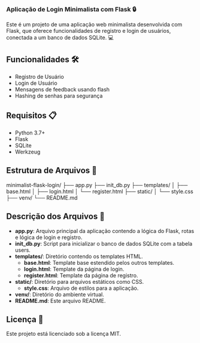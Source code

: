 ### Aplicação de Login Minimalista com Flask :lock:

Este é um projeto de uma aplicação web minimalista desenvolvida com Flask, que oferece funcionalidades de registro e login de usuários, conectada a um banco de dados SQLite. :computer:

## Funcionalidades :hammer_and_wrench:
- Registro de Usuário
- Login de Usuário
- Mensagens de feedback usando flash
- Hashing de senhas para segurança

## Requisitos :clipboard:
- Python 3.7+
- Flask
- SQLite
- Werkzeug

## Estrutura de Arquivos :file_folder:
minimalist-flask-login/
├── app.py
├── init_db.py
├── templates/
│ ├── base.html
│ ├── login.html
│ └── register.html
├── static/
│ └── style.css
├── venv/
└── README.md

## Descrição dos Arquivos :page_with_curl:
- **app.py**: Arquivo principal da aplicação contendo a lógica do Flask, rotas e lógica de login e registro.
- **init_db.py**: Script para inicializar o banco de dados SQLite com a tabela users.
- **templates/**: Diretório contendo os templates HTML.
  - **base.html**: Template base estendido pelos outros templates.
  - **login.html**: Template da página de login.
  - **register.html**: Template da página de registro.
- **static/**: Diretório para arquivos estáticos como CSS.
  - **style.css**: Arquivo de estilos para a aplicação.
- **venv/**: Diretório do ambiente virtual.
- **README.md**: Este arquivo README.

## Licença :scroll:
Este projeto está licenciado sob a licença MIT.
